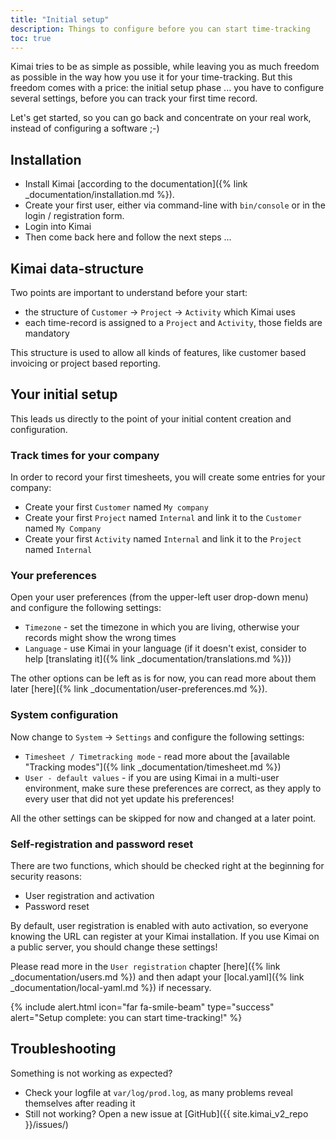 ```yaml
---
title: "Initial setup"
description: Things to configure before you can start time-tracking
toc: true
---
```


Kimai tries to be as simple as possible, while leaving you as much freedom as possible in the way how you use it for your time-tracking.
But this freedom comes with a price: the initial setup phase ... you have to configure several settings, before you can track your first time record.

Let's get started, so you can go back and concentrate on your real work, instead of configuring a software ;-)

## Installation

- Install Kimai [according to the documentation]({% link _documentation/installation.md %}).
- Create your first user, either via command-line with `bin/console` or in the login / registration form.
- Login into Kimai
- Then come back here and follow the next steps ...   

## Kimai data-structure

Two points are important to understand before your start:

- the structure of `Customer` -> `Project` -> `Activity` which Kimai uses
- each time-record is assigned to a `Project` and `Activity`, those fields are mandatory

This structure is used to allow all kinds of features, like customer based invoicing or project based reporting.

## Your initial setup

This leads us directly to the point of your initial content creation and configuration. 

### Track times for your company

In order to record your first timesheets, you will create some entries for your company: 

- Create your first `Customer` named `My company`
- Create your first `Project` named `Internal` and link it to the `Customer` named `My Company`
- Create your first `Activity` named `Internal`  and link it to the `Project` named `Internal`

### Your preferences

Open your user preferences (from the upper-left user drop-down menu) and configure the following settings:

- `Timezone` - set the timezone in which you are living, otherwise your records might show the wrong times  
- `Language` - use Kimai in your language (if it doesn't exist, consider to help [translating it]({% link _documentation/translations.md %}))

The other options can be left as is for now, you can read more about them later [here]({% link _documentation/user-preferences.md %}).

### System configuration

Now change to `System` -> `Settings`  and configure the following settings:

- `Timesheet / Timetracking mode` - read more about the [available "Tracking modes"]({% link _documentation/timesheet.md %})
- `User - default values` - if you are using Kimai in a multi-user environment, make sure these preferences are correct, as they apply to every user that did not yet update his preferences! 

All the other settings can be skipped for now and changed at a later point. 

### Self-registration and password reset

There are two functions, which should be checked right at the beginning for security reasons:
  
- User registration and activation
- Password reset

By default, user registration is enabled with auto activation, so everyone knowing the URL can register at your Kimai installation. 
If you use Kimai on a public server, you should change these settings!

Please read more in the `User registration` chapter [here]({% link _documentation/users.md %}) and then adapt your 
[local.yaml]({% link _documentation/local-yaml.md %}) if necessary.

{% include alert.html icon="far fa-smile-beam" type="success" alert="Setup complete: you can start time-tracking!" %}

## Troubleshooting

Something is not working as expected? 

- Check your logfile at `var/log/prod.log`, as many problems reveal themselves after reading it
- Still not working? Open a new issue at [GitHub]({{ site.kimai_v2_repo }}/issues/)


